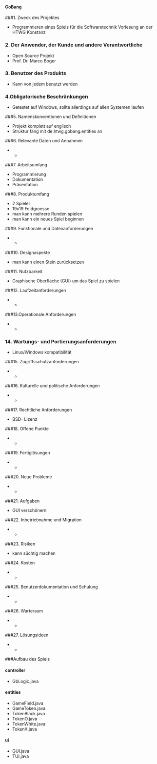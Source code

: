 #### GoBang

###1. Zweck des Projektes
* Programmieren eines Spiels für die Softwaretechnik Vorlesung an der HTWG Konstanz

### 2. Der Anwender, der Kunde und andere Verantwortliche
* Open Source Projekt
* Prof. Dr. Marco Boger 

### 3. Benutzer des Produkts
* Kann von jedem benutzt werden

### 4.Obligatorische Beschränkungen
* Getestet auf Windows, sollte allerdings auf allen Systemen laufen

###5. Namenskonventionen und Definitionen
* Projekt komplett auf englisch
* Struktur fäng mit de.htwg.gobang.entities an

###6. Relevante Daten und Annahmen
* -

###7. Arbeitsumfang
* Programmierung
* Dokumentation
* Präsentation

###8. Produktumfang
* 2 Spieler 
* 19x19 Feldgroesse
* man kann mehrere Runden spielen
* man kann ein neues Spiel beginnen

###9. Funktionale und Datenanforderungen
* -

###10. Designaspekte
* man kann einen Stein zurücksetzen

###11. Nutzbarkeit
* Graphische Oberfläche (GUI) um das Spiel zu spielen

###12. Laufzeitanforderungen
* -

###13.Operationale Anforderungen
* -

### 14. Wartungs- und Portierungsanforderungen
* Linux/Windows kompatibilität

###15. Zugriffsschutzanforderungen
* -

###16. Kulturelle und politische Anforderungen
* -

###17. Rechtliche Anforderungen
* BSD- Lizenz

###18. Offene Punkte
* -

###19. Fertiglösungen
* -

###20. Neue Probleme
* -

###21. Aufgaben
* GUI verschönern

###22. Inbetriebnahme und Migration
* -

###23. Risiken
* kann süchtig machen

###24. Kosten
* -

###25. Benutzerdokumentation und Schulung
* -

###26. Warteraum
* -

###27. Lösungsideen
* -

###Aufbau des Spiels

#### controller
* GbLogic.java

#### entities
* GameField.java
* GameToken.java
* TokenBlack.java
* TokenO.java
* TokenWhite.java
* TokenX.java

#### ui
* GUI.java
* TUI.java
